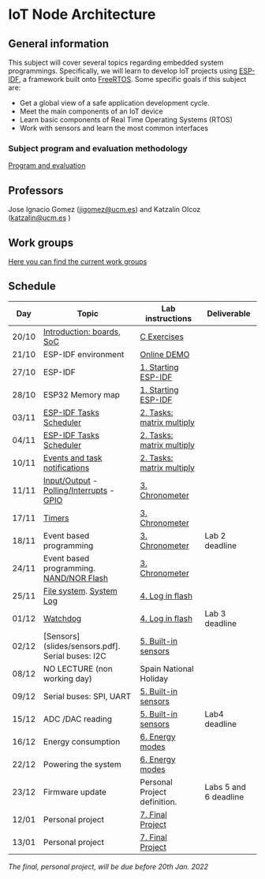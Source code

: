 # IoT Node Architecture

## General information

This subject will cover several topics regarding embedded system programmings. Specifically, we will learn to develop IoT projects using [ESP-IDF](https://docs.espressif.com/projects/esp-idf/en/stable/esp32/get-started/index.html), a framework built onto [FreeRTOS](https://www.freertos.org/).  Some specific goals if this subject are:

* Get a global view of a safe application  development cycle.
* Meet the main components of an IoT device
* Learn basic components of Real Time Operating Systems (RTOS)
* Work with sensors and learn the most common interfaces

### Subject program and evaluation methodology

  [Program and evaluation](slides/intro.pdf)

## Professors

Jose Ignacio Gomez (jigomez@ucm.es) and Katzalin Olcoz  (katzalin@ucm.es )

## Work groups

[Here you can find the current work groups](groups.md)


## Schedule

|    Day      | Topic                    |  Lab instructions   |  Deliverable   |
|--------------|------------------------|-------------------------|-------------------|
| 20/10  | [Introduction: boards, SoC](slides/soc.pdf)  |  [C Exercises](ctutorial/index.md)   |  |
| 21/10  | ESP-IDF environment  | [Online DEMO](demo/index.md)  |          |
| 27/10  | ESP-IDF   			| [1. Starting ESP-IDF ](P1/index.md)              | |
| 28/10  | ESP32 Memory map              | [1. Starting ESP-IDF ](P1/index.md)              | |
|03/11  | [ESP-IDF Tasks Scheduler](slides/tasks.pdf)     | [2. Tasks: matrix multiply ](P2/index.md)              |  |
|04/11  | [ESP-IDF Tasks Scheduler](slides/tasks.pdf)  | [2. Tasks: matrix multiply ](P2/index.md)    |   |
|10/11  | [Events and task notifications](slides/events.pdf) | [2. Tasks: matrix multiply  ](P2/index.md)    |   |
|11/11  | [Input/Output](slides/IO.pdf) -  [Polling/Interrupts](slides/interrupts.pdf) -  [GPIO](slides/gpio.pdf)  | [3. Chronometer](P3/index.md)                | | 
|17/11  | [Timers](slides/timer.pdf)					| 				[3. Chronometer](P3/index.md)            |     |
|18/11  |  Event based programming  	  		     | [3. Chronometer](P3/index.md)            | Lab 2 deadline    |
|24/11  |  Event based programming. [NAND/NOR Flash](slides/storage.pdf)    |[3. Chronometer](P3/index.md) |   |
|25/11  | [File system](slides/partitions.pdf). [System Log](slides/logging.pdf)       	|[4. Log in flash](P4/index.md) | |
|01/12  | [Watchdog](slides/watchdog.pdf) |[4. Log in flash](P4/index.md) |  Lab 3 deadline |
|02/12  | [Sensors](slides/sensors.pdf]. Serial buses: I2C		    | [5. Built-in sensors](P5/index.md)            |  |
|08/12  | NO LECTURE (non working day)  | Spain National Holiday   | |
|09/12  | Serial buses: SPI, UART 	  | [5. Built-in sensors](P5/index.md)                |   |
|15/12  | ADC /DAC reading		  | [5. Built-in sensors](P5/index.md)                |  Lab4 deadline |
|16/12  | Energy consumption           | [6. Energy modes](P6/index.md) |   |
|22/12 | Powering the system           | [6. Energy modes](P6/index.md) | |
|23/12 | Firmware update                 | Personal Project definition.   |  Labs 5 and 6 deadline |
|12/01 | Personal project                  | [7. Final Project](P7/index.md) |   |
|13/01 | Personal project                  | [7. Final Project](P7/index.md) | |

*The final, personal project, will be due before 20th Jan. 2022*


